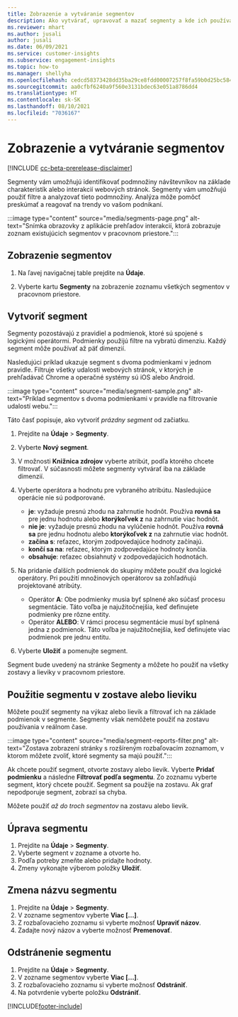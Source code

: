 ```yaml
---
title: Zobrazenie a vytváranie segmentov
description: Ako vytvárať, upravovať a mazať segmenty a kde ich používať.
ms.reviewer: mhart
ms.author: jusali
author: jusali
ms.date: 06/09/2021
ms.service: customer-insights
ms.subservice: engagement-insights
ms.topic: how-to
ms.manager: shellyha
ms.openlocfilehash: cedcd58373428dd35ba29ce8fdd00007257f8fa59b0d25bc584b4e832df13604
ms.sourcegitcommit: aa0cfbf6240a9f560e3131bdec63e051a8786dd4
ms.translationtype: HT
ms.contentlocale: sk-SK
ms.lasthandoff: 08/10/2021
ms.locfileid: "7036167"
---
```

# <a name="view-and-create-segments"></a>Zobrazenie a vytváranie segmentov

[!INCLUDE [cc-beta-prerelease-disclaimer](includes/cc-beta-prerelease-disclaimer.md)]

Segmenty vám umožňujú identifikovať podmnožiny návštevníkov na základe charakteristík alebo interakcií webových stránok. Segmenty vám umožňujú použiť filtre a analyzovať tieto podmnožiny. Analýza môže pomôcť preskúmať a reagovať na trendy vo vašom podnikaní. 

:::image type="content" source="media/segments-page.png" alt-text="Snímka obrazovky z aplikácie prehľadov interakcií, ktorá zobrazuje zoznam existujúcich segmentov v pracovnom priestore.":::

## <a name="view-segments"></a>Zobrazenie segmentov

1. Na ľavej navigačnej table prejdite na **Údaje**. 

1. Vyberte kartu **Segmenty** na zobrazenie zoznamu všetkých segmentov v pracovnom priestore. 

## <a name="create-a-segment"></a>Vytvoriť segment

Segmenty pozostávajú z pravidiel a podmienok, ktoré sú spojené s logickými operátormi. Podmienky použijú filtre na vybratú dimenziu. Každý segment môže používať až päť dimenzií.

Nasledujúci príklad ukazuje segment s dvoma podmienkami v jednom pravidle. Filtruje všetky udalosti webových stránok, v ktorých je prehľadávač Chrome a operačné systémy sú iOS alebo Android.

:::image type="content" source="media/segment-sample.png" alt-text="Príklad segmentov s dvoma podmienkami v pravidle na filtrovanie udalostí webu.":::

Táto časť popisuje, ako vytvoriť *prázdny segment* od začiatku.

1. Prejdite na **Údaje** > **Segmenty**.

1. Vyberte **Nový segment**.

1. V možnosti **Knižnica zdrojov** vyberte atribút, podľa ktorého chcete filtrovať. V súčasnosti môžete segmenty vytvárať iba na základe dimenzií.

1. Vyberte operátora a hodnotu pre vybraného atribútu. Nasledujúce operácie nie sú podporované.
   - **je**: vyžaduje presnú zhodu na zahrnutie hodnôt. Používa **rovná sa** pre jednu hodnotu alebo **ktorýkoľvek z** na zahrnutie viac hodnôt.
   - **nie je**: vyžaduje presnú zhodu na vylúčenie hodnôt. Používa **rovná sa** pre jednu hodnotu alebo **ktorýkoľvek z** na zahrnutie viac hodnôt.
   - **začína s**: reťazec, ktorým zodpovedajúce hodnoty začínajú.
   - **končí sa na**: reťazec, ktorým zodpovedajúce hodnoty končia.
   - **obsahuje**: reťazec obsiahnutý v zodpovedajúcich hodnotách.

1. Na pridanie ďalších podmienok do skupiny môžete použiť dva logické operátory. Pri použití množinových operátorov sa zohľadňujú projektované atribúty.
   - Operátor **A**: Obe podmienky musia byť splnené ako súčasť procesu segmentácie. Táto voľba je najužitočnejšia, keď definujete podmienky pre rôzne entity.
   - Operátor **ALEBO**: V rámci procesu segmentácie musí byť splnená jedna z podmienok. Táto voľba je najužitočnejšia, keď definujete viac podmienok pre jednu entitu.

1. Vyberte **Uložiť** a pomenujte segment. 

Segment bude uvedený na stránke Segmenty a môžete ho použiť na všetky zostavy a lieviky v pracovnom priestore.

## <a name="use-a-segment-in-a-report-or-funnel"></a>Použitie segmentu v zostave alebo lieviku

Môžete použiť segmenty na výkaz alebo lievik a filtrovať ich na základe podmienok v segmente. Segmenty však nemôžete použiť na zostavu používania v reálnom čase.

:::image type="content" source="media/segment-reports-filter.png" alt-text="Zostava zobrazení stránky s rozšíreným rozbaľovacím zoznamom, v ktorom môžete zvoliť, ktoré segmenty sa majú použiť.":::

Ak chcete použiť segment, otvorte zostavy alebo lievik. Vyberte **Pridať podmienku** a následne **Filtrovať podľa segmentu**. Zo zoznamu vyberte segment, ktorý chcete použiť. Segment sa použije na zostavu. Ak graf nepodporuje segment, zobrazí sa chyba.
 
Môžete použiť *až do troch segmentov* na zostavu alebo lievik.

## <a name="edit-a-segment"></a>Úprava segmentu

1. Prejdite na **Údaje** > **Segmenty**.
1. Vyberte segment v zozname a otvorte ho. 
1. Podľa potreby zmeňte alebo pridajte hodnoty.
1. Zmeny vykonajte výberom položky **Uložiť**.

## <a name="change-the-name-of-a-segment"></a>Zmena názvu segmentu

1. Prejdite na **Údaje** > **Segmenty**.
1. V zozname segmentov vyberte **Viac [...]**. 
1. Z rozbaľovacieho zoznamu si vyberte možnosť **Upraviť názov**.
1. Zadajte nový názov a vyberte možnosť **Premenovať**.

## <a name="delete-a-segment"></a>Odstránenie segmentu

1. Prejdite na **Údaje** > **Segmenty**.
1. V zozname segmentov vyberte **Viac [...]**. 
1. Z rozbaľovacieho zoznamu si vyberte možnosť **Odstrániť**.
1. Na potvrdenie vyberte položku **Odstrániť**.

[!INCLUDE[footer-include](../includes/footer-banner.md)]
